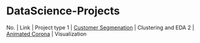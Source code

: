 # DataScience-Projects

No. | Link | Project type
1 | [Customer Segmenation](https://nbviewer.jupyter.org/github/arvindelangovan/DataScience-Projects/blob/master/Mall%20Customers%20Segmentation/Mall%20Customer%20Segmentation.ipynb) | Clustering and EDA
2 | [Animated Corona](https://nbviewer.jupyter.org/github/arvindelangovan/DataScience-Projects/blob/master/Corona%20Cases%20Animated/Animated%20Corona.ipynb) | Visualization
